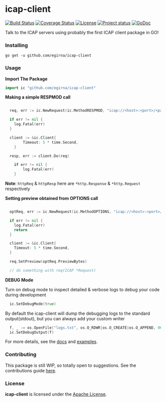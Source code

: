 # icap-client

[![Build Status](https://travis-ci.org/egirna/icap-client.svg?branch=master)](https://travis-ci.com/egirna/icap-client)
[![Coverage Status](https://coveralls.io/repos/github/egirna/icap-client/badge.svg?branch=master)](https://coveralls.io/github/egirna/icap-client)
[![License](https://img.shields.io/badge/License-Apache%202.0-blue.svg)](LICENSE)
[![Project status](https://img.shields.io/badge/version-0.1.0-green.svg)](https://github.com/egirna/icap-client/releases)
[![GoDoc](https://godoc.org/github.com/egirna/icap-client?status.svg)](https://godoc.org/github.com/egirna/icap-client)


Talk to the ICAP servers using probably the first ICAP client package in GO!

### Installing
```console
go get -u github.com/egirna/icap-client

```

### Usage

**Import The Package**

```go
import ic "github.com/egirna/icap-client"

```

**Making a simple RESPMOD call**

```go

  req, err := ic.NewRequest(ic.MethodRESPMOD, "icap://<host>:<port>/<path>", httpReq, httpResp)

  if err != nil {
    log.Fatal(err)
  }

  client := &ic.Client{
		Timeout: 5 * time.Second,
	}

  resp, err := client.Do(req)

	if err != nil {
		log.Fatal(err)
	}

```

**Note**: ``httpReq`` & ``httpResp`` here are ``*http.Response`` & ``*http.Request`` respectively

**Setting preview obtained from OPTIONS call**

```go

  optReq, err := ic.NewRequest(ic.MethodOPTIONS, "icap://<host>:<port>/<path>", nil, nil)

  if err != nil {
    log.Fatal(err)
    return
  }

  client := &ic.Client{
    Timeout: 5 * time.Second,
  }

  req.SetPreview(optReq.PreviewBytes)

  // do something with req(ICAP *Request)

```

**DEBUG Mode**

Turn on debug mode to inspect detailed & verbose logs to debug your code during development

```go
  ic.SetDebugMode(true)

```

By default the icap-client will dump the debugging logs to the standard output(stdout), but you can always add your custom writer

```go
  f, _ := os.OpenFile("logs.txt", os.O_RDWR|os.O_CREATE|os.O_APPEND, 0666)
  ic.SetDebugOutput(f)
```

For more details, see the [docs](https://godoc.org/github.com/egirna/icap-client) and [examples](examples/).


### Contributing

This package is still WIP, so totally open to suggestions. See the contributions guide [here](CONTRIBUTING.md).

### License

**icap-client** is licensed under the [Apache License](LICENSE).
